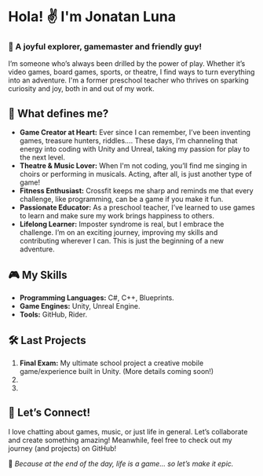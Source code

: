 # Hola! ✌ I'm Jonatan Luna

### 🎲 A joyful explorer, gamemaster and friendly guy!

I’m someone who’s always been drilled by the power of play. Whether it’s video games, board games, sports, or theatre, I find ways to turn everything into an adventure. 
I'm a former preschool teacher who thrives on sparking curiosity and joy, both in and out of my work. 

## 🌟 What defines me?

- **Game Creator at Heart:** Ever since I can remember, I’ve been inventing games, treasure hunters, riddles.... These days, I’m channeling that energy into coding with Unity and Unreal, taking my passion for play to the next level.  
- **Theatre & Music Lover:** When I'm not coding, you’ll find me singing in choirs or performing in musicals. Acting, after all, is just another type of game!  
- **Fitness Enthusiast:** Crossfit keeps me sharp and reminds me that every challenge, like programming, can be a game if you make it fun.  
- **Passionate Educator:** As a preschool teacher, I’ve learned to use games to learn and make sure my work brings happiness to others.  
- **Lifelong Learner:** Imposter syndrome is real, but I embrace the challenge. I’m on an exciting journey, improving my skills and contributing wherever I can. This is just the beginning of a new adventure.

## 🎮 My Skills
- **Programming Languages:** C#, C++, Blueprints.  
- **Game Engines:** Unity, Unreal Engine.  
- **Tools:** GitHub, Rider.  

## 🛠️ Last Projects
1. **Final Exam:** My ultimate school project a creative mobile game/experience built in Unity. (More details coming soon!)  
2.  
3.  

## 🤝 Let’s Connect!
I love chatting about games, music, or just life in general. Let’s collaborate and create something amazing! Meanwhile, feel free to check out my journey (and projects) on GitHub!  

🌟 _Because at the end of the day, life is a game... so let’s make it epic._
